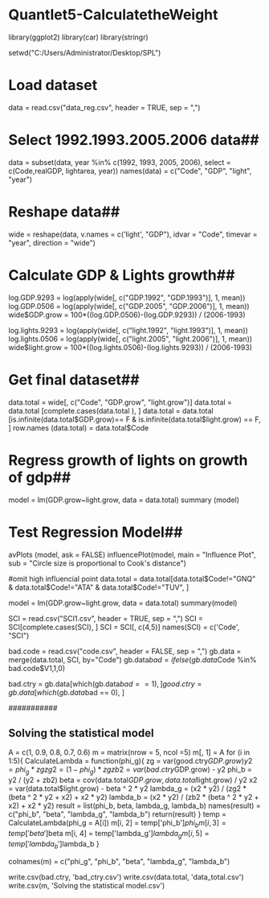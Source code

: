 # Quantlet5-CalculatetheWeight
library(ggplot2)
library(car)
library(stringr)

setwd("C:/Users/Administrator/Desktop/SPL")

# Load dataset
data = read.csv("data_reg.csv", 
                header = TRUE, sep = ",")

# Select 1992.1993.2005.2006 data##
data = subset(data,
              year %in% c(1992, 1993, 2005, 2006),
              select = c(Code,realGDP, lightarea, year))
names(data) = c("Code", "GDP", "light", "year")

# Reshape data##
wide = reshape(data, 
               v.names = c('light', "GDP"), 
               idvar = "Code",
               timevar = "year", 
               direction = "wide")

# Calculate GDP & Lights growth##
log.GDP.9293  = log(apply(wide[, c("GDP.1992", "GDP.1993")], 1, mean))
log.GDP.0506  = log(apply(wide[, c("GDP.2005", "GDP.2006")], 1, mean))
wide$GDP.grow = 100*((log.GDP.0506)-(log.GDP.9293)) / (2006-1993)

log.lights.9293 = log(apply(wide[, c("light.1992", "light.1993")], 1, mean))
log.lights.0506 = log(apply(wide[, c("light.2005", "light.2006")], 1, mean))
wide$light.grow = 100*((log.lights.0506)-(log.lights.9293)) / (2006-1993)


# Get final dataset##
data.total = wide[, c("Code", "GDP.grow", "light.grow")]
data.total = data.total [complete.cases(data.total ), ]
data.total = data.total [is.infinite(data.total$GDP.grow)== F &
                           is.infinite(data.total$light.grow) == F, ]
row.names (data.total) = data.total$Code

# Regress growth of lights on growth of gdp##

model = lm(GDP.grow~light.grow, data = data.total)
summary (model)

# Test Regression Model##
avPlots (model, ask = FALSE)
influencePlot(model, 
              main = "Influence Plot",
              sub  = "Circle size is proportional to Cook's distance")

#omit high influencial point
data.total = data.total[data.total$Code!="GNQ" &
                          data.total$Code!="ATA" &
                          data.total$Code!="TUV", ]

model = lm(GDP.grow~light.grow, data = data.total)
summary(model)


SCI = read.csv("SCI1.csv", header = TRUE, sep = ",")
SCI = SCI[complete.cases(SCI), ]
SCI = SCI[, c(4,5)]
names(SCI) = c('Code', "SCI")

bad.code = read.csv("code.csv", header = FALSE, sep = ",")
gb.data = merge(data.total, SCI, by="Code")
gb.data$bad = ifelse(gb.data$Code %in% bad.code$V1,1,0)

bad.ctry = gb.data[which(gb.data$bad == 1), ]
good.ctry = gb.data[which(gb.data$bad == 0), ]

###########
## Solving the statistical model
A = c(1, 0.9, 0.8, 0.7, 0.6)
m = matrix(nrow = 5, ncol =5)
m[, 1] = A
for (i in 1:5){
  CalculateLambda = function(phi_g){ 
    zg       = var(good.ctry$GDP.grow)
    y2       = phi_g * zg
    zg2      = (1 - phi_g) * zg
    zb2      = var(bad.ctry$GDP.grow) - y2
    phi_b    = y2 / (y2 + zb2)
    beta     = cov(data.total$GDP.grow,data.total$light.grow) / y2
    x2       = var(data.total$light.grow) - beta ^ 2 * y2
    lambda_g = (x2 * y2) / (zg2 * (beta ^ 2 * y2 + x2) + x2 * y2)
    lambda_b = (x2 * y2) / (zb2 * (beta ^ 2 * y2 + x2) + x2 * y2)
    result   = list(phi_b, beta, lambda_g, lambda_b)
    names(result) = c("phi_b", "beta", "lambda_g", "lambda_b")
    return(result)
  }
  temp    = CalculateLambda(phi_g = A[i])
  m[i, 2] = temp['phi_b']$phi_b
  m[i, 3] = temp['beta']$beta
  m[i, 4] = temp['lambda_g']$lambda_g
  m[i, 5] = temp['lambda_b']$lambda_b
}  

colnames(m) = c("phi_g", "phi_b", "beta", "lambda_g", "lambda_b")

write.csv(bad.ctry, 'bad_ctry.csv')
write.csv(data.total, 'data_total.csv')
write.csv(m, 'Solving the statistical model.csv')
